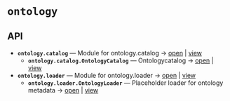 # `ontology`

<!-- START doctoc generated TOC please keep comment here to allow auto update -->
<!-- END doctoc generated TOC please keep comment here to allow auto update -->

## API
- **`ontology.catalog`** — Module for ontology.catalog → [open](vscode://file//home/paul/kgfoundry/src/ontology/catalog.py:1:1) | [view](catalog.py#L1)
  - **`ontology.catalog.OntologyCatalog`** — Ontologycatalog → [open](vscode://file//home/paul/kgfoundry/src/ontology/catalog.py:12:1) | [view](catalog.py#L12-L41)
- **`ontology.loader`** — Module for ontology.loader → [open](vscode://file//home/paul/kgfoundry/src/ontology/loader.py:1:1) | [view](loader.py#L1)
  - **`ontology.loader.OntologyLoader`** — Placeholder loader for ontology metadata → [open](vscode://file//home/paul/kgfoundry/src/ontology/loader.py:8:1) | [view](loader.py#L8-L11)
